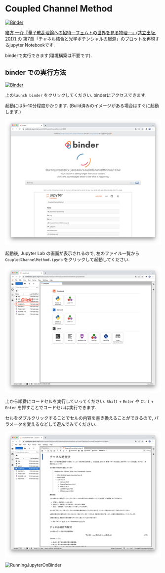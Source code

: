 # Coupled Channel Method

[![Binder](https://mybinder.org/badge_logo.svg)](https://mybinder.org/v2/gh/yano404/CoupledChannelMethod/HEAD)

[緒方 一介『量子散乱理論への招待―フェムトの世界を見る物理―』(共立出版, 2017)](https://www.kyoritsu-pub.co.jp/bookdetail/9784320036000) の 第7章「チャネル結合と光学ポテンシャルの起源」のプロットを再現するjupyter Notebookです.

binderで実行できます(環境構築は不要です).

## binder での実行方法

[![Binder](https://mybinder.org/badge_logo.svg)](https://mybinder.org/v2/gh/yano404/CoupledChannelMethod/HEAD)

上の`launch binder` をクリックしてください.
binderにアクセスできます.

起動には5~10分程度かかります.
(Build済みのイメージがある場合はすぐに起動します.)

![LaunchinBinder](img/LaunchingBinder.png)

起動後, Jupyter Lab の画面が表示されるので, 左のファイル一覧から `CoupledChannelMethod.ipynb` をクリックして起動してください.

![JupyterOnBinder1](img/JupyterOnBinder1.png)

上から順番にコードセルを実行していってください.
`Shift` + `Enter` や `Ctrl` + `Enter` を押すことでコードセルは実行できます.

セルをダブルクリックすることでセルの内容を書き換えることができるので, パラメータを変えるなどして遊んでみてください.

![JupyterOnBinder2](img/JupyterOnBinder2.png)

![RunningJupyterOnBinder](img/RunningJupyterOnBinder.gif)